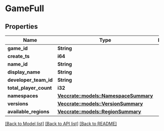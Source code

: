 # GameFull

## Properties

Name | Type | Description | Notes
------------ | ------------- | ------------- | -------------
**game_id** | **String** |  | 
**create_ts** | **i64** |  | 
**name_id** | **String** |  | 
**display_name** | **String** |  | 
**developer_team_id** | **String** |  | 
**total_player_count** | **i32** |  | 
**namespaces** | [**Vec<crate::models::NamespaceSummary>**](NamespaceSummary.md) |  | 
**versions** | [**Vec<crate::models::VersionSummary>**](VersionSummary.md) |  | 
**available_regions** | [**Vec<crate::models::RegionSummary>**](RegionSummary.md) |  | 

[[Back to Model list]](../README.md#documentation-for-models) [[Back to API list]](../README.md#documentation-for-api-endpoints) [[Back to README]](../README.md)


